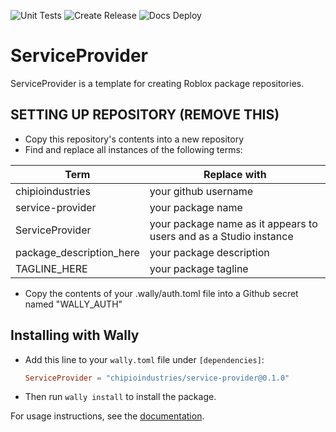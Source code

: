 ![Unit Tests](https://github.com/chipioindustries/service-provider/actions/workflows/ci.yml/badge.svg)
![Create Release](https://github.com/chipioindustries/service-provider/actions/workflows/release.yml/badge.svg)
![Docs Deploy](https://github.com/chipioindustries/service-provider/actions/workflows/docs-deploy.yml/badge.svg)

# ServiceProvider

ServiceProvider is a template for creating Roblox package repositories.

## SETTING UP REPOSITORY (REMOVE THIS)

* Copy this repository's contents into a new repository
* Find and replace all instances of the following terms:

|Term|Replace with|
|-|-|
|chipioindustries|your github username|
|service-provider|your package name|
|ServiceProvider|your package name as it appears to users and as a Studio instance|
|package_description_here|your package description|
|TAGLINE_HERE|your package tagline|

* Copy the contents of your .wally/auth.toml file into a Github secret named "WALLY_AUTH"

## Installing with Wally

* Add this line to your `wally.toml` file under `[dependencies]`:

	```toml
	ServiceProvider = "chipioindustries/service-provider@0.1.0"
	```

* Then run `wally install` to install the package.

For usage instructions, see the [documentation](https://chipioindustries.github.io/service-provider).
